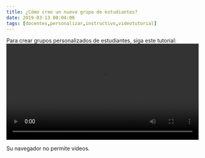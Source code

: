 ```yaml
---
title: ¿Cómo creo un nuevo grupo de estudiantes?
date: 2019-03-13 00:04:00
tags: [docentes,personalizar,instructivo,videotutorial]
---
```

Para crear grupos personalizados de estudiantes, siga este tutorial:
<video controls="controls" style="width: 100%">
  <source type="video/mp4" src="../vids/04_Grupos.mp4"></source>
  <p>Su navegador no permite videos.</p>
</video>
